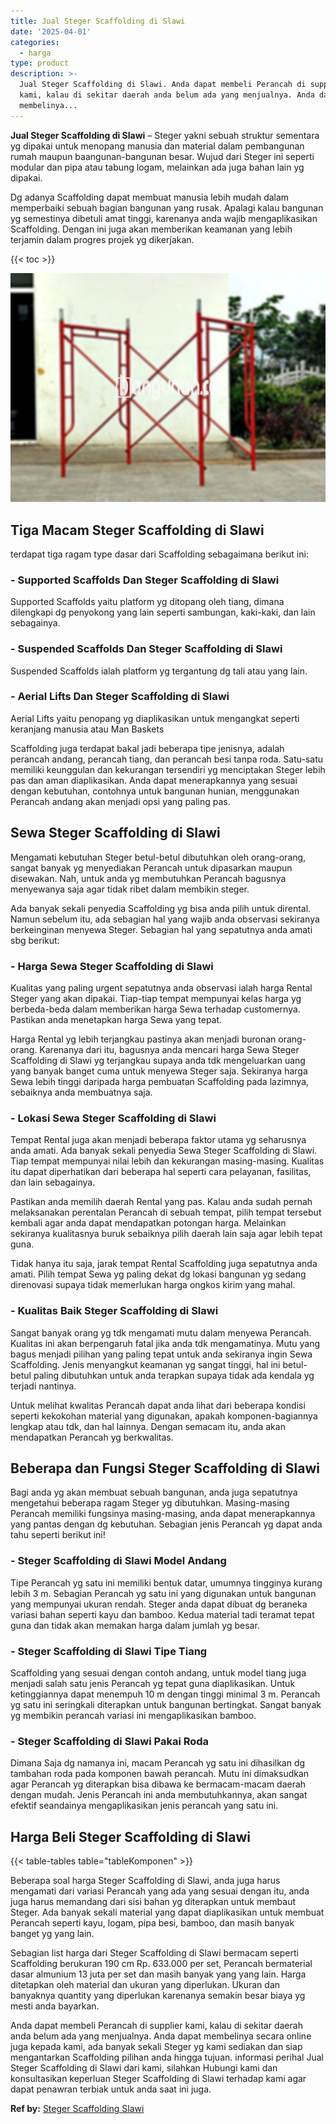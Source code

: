 ```yaml
---
title: Jual Steger Scaffolding di Slawi
date: '2025-04-01'
categories:
  - harga
type: product
description: >-
  Jual Steger Scaffolding di Slawi. Anda dapat membeli Perancah di supplier
  kami, kalau di sekitar daerah anda belum ada yang menjualnya. Anda dapat
  membelinya...
---
```


**Jual Steger Scaffolding di Slawi** – Steger yakni sebuah struktur sementara yg dipakai untuk menopang manusia dan material dalam pembangunan rumah maupun baangunan-bangunan besar. Wujud dari Steger ini seperti modular dan pipa atau tabung logam, melainkan ada juga bahan lain yg dipakai.

Dg adanya Scaffolding dapat membuat manusia lebih mudah dalam memperbaiki sebuah bagian bangunan yang rusak. Apalagi kalau bangunan yg semestinya dibetuli amat tinggi, karenanya anda wajib mengaplikasikan Scaffolding. Dengan ini juga akan memberikan keamanan yang lebih terjamin dalam progres projek yg dikerjakan.

{{< toc >}}

![Jual Steger Scaffolding di Slawi](/images/sewa-scaffolding-steger-27.png)

## Tiga Macam Steger Scaffolding di Slawi

terdapat tiga ragam type dasar dari Scaffolding sebagaimana berikut ini:

### \- Supported Scaffolds Dan Steger Scaffolding di Slawi

Supported Scaffolds yaitu platform yg ditopang oleh tiang, dimana dilengkapi dg penyokong yang lain seperti sambungan, kaki-kaki, dan lain sebagainya.

### \- Suspended Scaffolds Dan Steger Scaffolding di Slawi

Suspended Scaffolds ialah platform yg tergantung dg tali atau yang lain.

### \- Aerial Lifts Dan Steger Scaffolding di Slawi

Aerial Lifts yaitu penopang yg diaplikasikan untuk mengangkat seperti keranjang manusia atau Man Baskets

Scaffolding juga terdapat bakal jadi beberapa tipe jenisnya, adalah perancah andang, perancah tiang, dan perancah besi tanpa roda. Satu-satu memiliki keunggulan dan kekurangan tersendiri yg menciptakan Steger lebih pas dan aman diaplikasikan. Anda dapat menerapkannya yang sesuai dengan kebutuhan, contohnya untuk bangunan hunian, menggunakan Perancah andang akan menjadi opsi yang paling pas.

## Sewa Steger Scaffolding di Slawi

Mengamati kebutuhan Steger betul-betul dibutuhkan oleh orang-orang, sangat banyak yg menyediakan Perancah untuk dipasarkan maupun disewakan. Nah, untuk anda yg membutuhkan Perancah bagusnya menyewanya saja agar tidak ribet dalam membikin steger.

Ada banyak sekali penyedia Scaffolding yg bisa anda pilih untuk dirental. Namun sebelum itu, ada sebagian hal yang wajib anda observasi sekiranya berkeinginan menyewa Steger. Sebagian hal yang sepatutnya anda amati sbg berikut:

### \- Harga Sewa Steger Scaffolding di Slawi

Kualitas yang paling urgent sepatutnya anda observasi ialah harga Rental Steger yang akan dipakai. Tiap-tiap tempat mempunyai kelas harga yg berbeda-beda dalam memberikan harga Sewa terhadap customernya. Pastikan anda menetapkan harga Sewa yang tepat.

Harga Rental yg lebih terjangkau pastinya akan menjadi buronan orang-orang. Karenanya dari itu, bagusnya anda mencari harga Sewa Steger Scaffolding di Slawi yg terjangkau supaya anda tdk mengeluarkan uang yang banyak banget cuma untuk menyewa Steger saja. Sekiranya harga Sewa lebih tinggi daripada harga pembuatan Scaffolding pada lazimnya, sebaiknya anda membuatnya saja.

### \- Lokasi Sewa Steger Scaffolding di Slawi

Tempat Rental juga akan menjadi beberapa faktor utama yg seharusnya anda amati. Ada banyak sekali penyedia Sewa Steger Scaffolding di Slawi. Tiap tempat mempunyai nilai lebih dan kekurangan masing-masing. Kualitas itu dapat diperhatikan dari beberapa hal seperti cara pelayanan, fasilitas, dan lain sebagainya.

Pastikan anda memilih daerah Rental yang pas. Kalau anda sudah pernah melaksanakan perentalan Perancah di sebuah tempat, pilih tempat tersebut kembali agar anda dapat mendapatkan potongan harga. Melainkan sekiranya kualitasnya buruk sebaiknya pilih daerah lain saja agar lebih tepat guna.

Tidak hanya itu saja, jarak tempat Rental Scaffolding juga sepatutnya anda amati. Pilih tempat Sewa yg paling dekat dg lokasi bangunan yg sedang direnovasi supaya tidak memerlukan harga ongkos kirim yang mahal.

### \- Kualitas Baik Steger Scaffolding di Slawi

Sangat banyak orang yg tdk mengamati mutu dalam menyewa Perancah. Kualitas ini akan berpengaruh fatal jika anda tdk mengamatinya. Mutu yang bagus menjadi pilihan yang paling tepat untuk anda sekiranya ingin Sewa Scaffolding. Jenis menyangkut keamanan yg sangat tinggi, hal ini betul-betul paling dibutuhkan untuk anda terapkan supaya tidak ada kendala yg terjadi nantinya.

Untuk melihat kwalitas Perancah dapat anda lihat dari beberapa kondisi seperti kekokohan material yang digunakan, apakah komponen-bagiannya lengkap atau tdk, dan hal lainnya. Dengan semacam itu, anda akan mendapatkan Perancah yg berkwalitas.

## Beberapa dan Fungsi Steger Scaffolding di Slawi

Bagi anda yg akan membuat sebuah bangunan, anda juga sepatutnya mengetahui beberapa ragam Steger yg dibutuhkan. Masing-masing Perancah memiliki fungsinya masing-masing, anda dapat menerapkannya yang pantas dengan dg kebutuhan. Sebagian jenis Perancah yg dapat anda tahu seperti berikut ini!

### \- Steger Scaffolding di Slawi Model Andang

Tipe Perancah yg satu ini memiliki bentuk datar, umumnya tingginya kurang lebih 3 m. Sebagian Perancah yg satu ini yang digunakan untuk bangunan yang mempunyai ukuran rendah. Steger anda dapat dibuat dg beraneka variasi bahan seperti kayu dan bamboo. Kedua material tadi teramat tepat guna dan tidak akan memakan harga dalam jumlah yg besar.

### \- Steger Scaffolding di Slawi Tipe Tiang

Scaffolding yang sesuai dengan contoh andang, untuk model tiang juga menjadi salah satu jenis Perancah yg tepat guna diaplikasikan. Untuk ketinggiannya dapat menempuh 10 m dengan tinggi minimal 3 m. Perancah yg satu ini seringkali diterapkan untuk bangunan bertingkat. Sangat banyak yg membikin perancah variasi ini mengaplikasikan bamboo.

### \- Steger Scaffolding di Slawi Pakai Roda

Dimana Saja dg namanya ini, macam Perancah yg satu ini dihasilkan dg tambahan roda pada komponen bawah perancah. Mutu ini dimaksudkan agar Perancah yg diterapkan bisa dibawa ke bermacam-macam daerah dengan mudah. Jenis Perancah ini anda membutuhkannya, akan sangat efektif seandainya mengaplikasikan jenis perancah yang satu ini.

## Harga Beli Steger Scaffolding di Slawi

{{< table-tables table="tableKomponen" >}}

Beberapa soal harga Steger Scaffolding di Slawi, anda juga harus mengamati dari variasi Perancah yang ada yang sesuai dengan itu, anda juga harus memandang dari sisi bahan yg diterapkan untuk membaut Steger. Ada banyak sekali material yang dapat diaplikasikan untuk membuat Perancah seperti kayu, logam, pipa besi, bamboo, dan masih banyak banget yg yang lain.

Sebagian list harga dari Steger Scaffolding di Slawi bermacam seperti Scaffolding berukuran 190 cm Rp. 633.000 per set, Perancah bermaterial dasar almunium 13 juta per set dan masih banyak yang yang lain. Harga ditetapkan oleh material dan ukuran yang diperlukan. Ukuran dan banyaknya quantity yang diperlukan karenanya semakin besar biaya yg mesti anda bayarkan.

Anda dapat membeli Perancah di supplier kami, kalau di sekitar daerah anda belum ada yang menjualnya. Anda dapat membelinya secara online juga kepada kami, ada banyak sekali Steger yg kami sediakan dan siap mengantarkan Scaffolding pilihan anda hingga tujuan. informasi perihal Jual Steger Scaffolding di Slawi dari kami, silahkan Hubungi kami dan konsultasikan keperluan Steger Scaffolding di Slawi terhadap kami agar dapat penawran terbiak untuk anda saat ini juga.

**Ref by:** [Steger Scaffolding Slawi](https://id.wikipedia.org/wiki/Steger)
